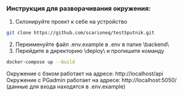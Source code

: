 ### Инструкция для разворачивания окружения:

1. Склонируйте проект к себе на устройство 
```bash
git clone https://github.com/scarioneq/testSputnik.git
```
2. Переименуйте файл .env.example в .env в папке \backend\
3. Перейдите в директорию \deploy\ и пропишите команду
```bash
docker-compose up --build
```

Окружение с бэком работает на адресе: http://localhost/api <br>
Окружение с PGadmin работает на адресе: http://localhost:5050/ (данные для входа находятся в .env.example)

